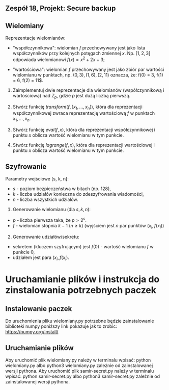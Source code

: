 ## Zespół 18, Projekt: Secure backup
## Wielomiany

Reprezentacje wielomianów:

- "współczynnikowa": wielomian $f$ przechowywany jest jako lista  współczynników przy
kolejnych potęgach zmiennej $x$. Np. $[1, 2, 3]$ odpowiada wielomianowi $f(x) = x^2 + 2 x + 3$;

- "wartościowa": wielomian $f$ przechowywany jest jako zbiór par wartości wielomianu w punktach,
np. $(0, 3), (1, 6), (2, 11)$ oznacza, że: f(0) = 3, f(1) = 6, f(2) = 11$.

1. Zaimplementuj dwie reprezentacje dla wielomianów (współczynnikową i wartościową)
nad $Z_p$, gdzie $p$ jest dużą liczbą pierwszą.

2. Stwórz funkcję $transform(f, [x_1, ..., x_n])$, która dla reprezentacji współczynnikowej zwraca
reprezentację wartościową $f$ w punktach $x_1, ..., x_n$.

3. Stwórz funkcję $eval(f, x)$, która dla reprezentacji współczynnikowej i punktu $x$
oblicza wartość wielomianu w tym punkcie.

4. Stwórz funkcję $lagrange(f, x)$, która dla reprezentacji wartościowej i punktu $x$
oblicza wartość wielomianu w tym punkcie.


## Szyfrowanie 

Parametry wejściowe \[s, k, n\]:
- $s$ - poziom bezpieczeństwa w bitach (np. 128),
- $k$ - liczba udziałów konieczna do zdeszyfrowania wiadomości,
- $n$ - liczba wszystkich udziałów.

1. Generowanie wielomianu (dla $s, k, n$):

- $p$ - liczba pierwsza taka, że $p > 2^s$.
- $f$ - wielomian stopnia $k-1$ ($n \geq k$) (wyjściem jest $n$ par punktów $(x_i, f(x_i))$

2. Generowanie udziałów/sekretu:

- sekretem (kluczem szyfrującym) jest $f(0)$ - wartość wielomianu $f$ w punkcie $0$,
- udziałem jest para $(x_i, f(x_i)$.

# Uruchamianie plików i instrukcja do zinstalowania potrzebnych paczek

## Instalowanie paczek 

Do uruchomienia pliku wielomiany.py potrzebne będzie zainstalowanie biblioteki numpy poniższy link pokazuje jak to zrobic: https://numpy.org/install/

## Uruchamianie plików 

Aby uruchomić plik wielomiany.py należy w terminalu wpisać: python wielomiany.py albo python3 wielomiany.py zależnie od zainstalowanej wersji pythona.
Aby uruchomić plik samir-secret.py należy w terminalu wpisać: python samir-secret.py albo python3 samir-secret.py zależnie od zainstalowanej wersji pythona.

